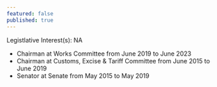 ```yaml
---
featured: false
published: true
---
```

Legistlative Interest(s): NA

* Chairman at Works Committee from June 2019 to June 2023
* Chairman at Customs, Excise & Tariff Committee from June 2015 to June 2019
* Senator at Senate from May 2015 to May 2019

